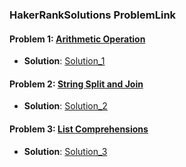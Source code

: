 ### HakerRankSolutions ProblemLink


#### Problem 1: [Arithmetic Operation](https://www.hackerrank.com/challenges/python-arithmetic-operators/problem?isFullScreen=true)
- **Solution**: [Solution_1](https://github.com/henok-getahun/HakerRankSolutions/blob/main/Solution_1(ArithmeticOperation).py)

#### Problem 2: [String Split and Join](https://www.hackerrank.com/challenges/python-string-split-and-join?isFullScreen=true)
- **Solution**: [Solution_2](https://github.com/henok-getahun/HakerRankSolutions/blob/main/Solution_2(StringSplitAndJoin).py)

#### Problem 3: [List Comprehensions](https://www.hackerrank.com/challenges/list-comprehensions/problem?isFullScreen=true)
- **Solution**: [Solution_3](https://github.com/henok-getahun/HakerRankSolutions/blob/main/Solution_3.py(ListComprehensions).py)



